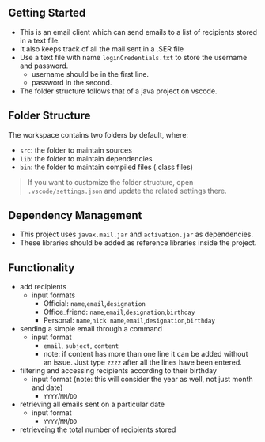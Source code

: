 ## Getting Started

- This is an email client which can send emails to a list of recipients stored in a text file.
- It also keeps track of all the mail sent in a .SER file
- Use a text file with name `loginCredentials.txt` to store the username and password.
  - username should be in the first line.
  - password in the second.
- The folder structure follows that of a java project on vscode.

## Folder Structure

The workspace contains two folders by default, where:

- `src`: the folder to maintain sources
- `lib`: the folder to maintain dependencies
- `bin`: the folder to maintain compiled files (.class files)


> If you want to customize the folder structure, open `.vscode/settings.json` and update the related settings there.

## Dependency Management

- This project uses `javax.mail.jar` and `activation.jar` as dependencies.
- These libraries should be added as reference libraries inside the project.

## Functionality
- add recipients
  - input formats
    - Official: `name`,`email`,`designation`
    - Office_friend: `name`,`email`,`designation`,`birthday`
    - Personal: `name`,`nick name`,`email`,`designation`,`birthday`
- sending a simple email through a command
  - input format
    - `email`, `subject`, `content`
    - note: if content has more than one line it can be added without an issue. Just type `zzzz` after all the lines have been entered.
- filtering and accessing recipients according to their birthday
  - input format (note: this will consider the year as well, not just month and date)
    - `YYYY`/`MM`/`DD`
- retrieving all emails sent on a particular date
  - input format
    - `YYYY`/`MM`/`DD`
- retrieveing the total number of recipients stored